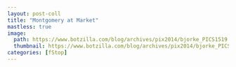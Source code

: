 ```yaml
---
layout: post-coll
title: "Montgomery at Market"
mastless: true
image:
  path: https://www.botzilla.com/blog/archives/pix2014/bjorke_PICS1519.jpg
  thumbnail: https://www.botzilla.com/blog/archives/pix2014/bjorke_PICS1519.jpg
categories: [fStop]
---
```



